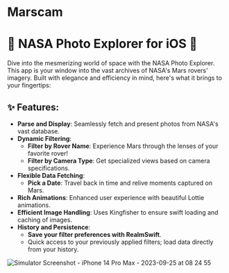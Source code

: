 # Marscam

# 🚀 NASA Photo Explorer for iOS 🌌

Dive into the mesmerizing world of space with the NASA Photo Explorer. This app is your window into the vast archives of NASA's Mars rovers' imagery. Built with elegance and efficiency in mind, here's what it brings to your fingertips:

## ✨ Features:

- **Parse and Display**: Seamlessly fetch and present photos from NASA's vast database.
- **Dynamic Filtering**:
  - **Filter by Rover Name**: Experience Mars through the lenses of your favorite rover!
  - **Filter by Camera Type**: Get specialized views based on camera specifications.
- **Flexible Data Fetching**:
  - **Pick a Date**: Travel back in time and relive moments captured on Mars.
- **Rich Animations**: Enhanced user experience with beautiful Lottie animations.
- **Efficient Image Handling**: Uses Kingfisher to ensure swift loading and caching of images.
- **History and Persistence**:
  - **Save your filter preferences with RealmSwift**.
  - Quick access to your previously applied filters; load data directly from your history.

![Simulator Screenshot - iPhone 14 Pro Max - 2023-09-25 at 08 24 55](https://github.com/DmytroLys/Marscam/assets/86750554/bee4dd6e-506e-496d-a096-2051ae611b3f)


